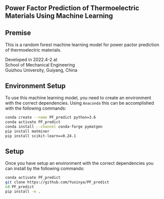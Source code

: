 ## Power Factor Prediction of Thermoelectric Materials Using Machine Learning

## Premise

This is a random forest machine learning model for power pactor prediction of thermoelectric materials. 

Developed in 2022.4-2 at <br />
School of Mechanical Engineering<br />
Guizhou University, Guiyang, China <br />

## Environment Setup

To use this machine learning model, you need to create an environment with the correct dependencies. Using `Anaconda` this can be accomplished with the following commands:

```bash
conda create --name PF_predict python=3.6
conda activate PF_predict
conda install --channel conda-forge pymatgen
pip install matminer
pip install scikit-learn==0.24.1
```

## Setup

Once you have setup an environment with the correct dependencies you can install by the following commands:

```bash
conda activate PF_predict
git clone https://github.com/Yuxinya/PF_predict
cd PF_predict
pip install -e .
```
